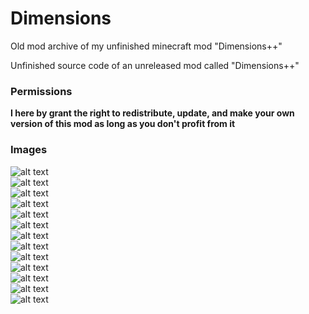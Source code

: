 # Dimensions  
Old mod archive of my unfinished minecraft mod "Dimensions++"  

Unfinished source code of an unreleased mod called "Dimensions++"  

### Permissions  
**I here by grant the right to redistribute, update, and make your own version of this mod as long as you don't profit from it**  

### Images  
![alt text](https://i.imgur.com/nmtkc.png)  
![alt text](https://i.imgur.com/JJhth.png)  
![alt text](https://i.imgur.com/1BA1C.png)  
![alt text](https://i.imgur.com/6E04i.png)  
![alt text](https://i.imgur.com/P16kf.png)  
![alt text](https://i.imgur.com/lM1sf.png)  
![alt text](https://i.imgur.com/6RS8O.png)  
![alt text](https://i.imgur.com/wj7Ds.png)  
![alt text](https://i.imgur.com/84ohN.png)  
![alt text](https://i.imgur.com/xghSR.png)  
![alt text](https://i.imgur.com/KD95a.png)  
![alt text](https://i.imgur.com/B7V6w.png)  
![alt text](https://i.imgur.com/Q9LvU.png)  
